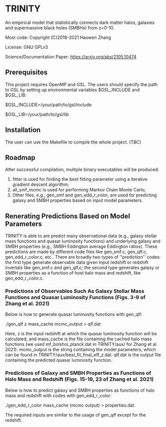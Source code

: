 # TRINITY
An empirical model that statistically connects dark matter halos, galaxies and supermassive black holes (SMBHs) from z=0-10.

Most code: Copyright (C)2018-2021 Haowen Zhang

License: GNU GPLv3

Science/Documentation Paper: https://arxiv.org/abs/2105.10474

## Prerequisites
This project requires OpenMP and GSL. The users should specify the path to GSL by setting up environmental variables $GSL_INCLUDE and $GSL_LIB:

$GSL_INCLUDE=/your/path/to/gsl/include

$GSL_LIB=/your/path/to/gsl/lib

## Installation
The user can use the Makefile to compile the whole project. (TBC)

## Roadmap
After successful compilation, multiple binary executables will be produced:

1. fitter is used for finding the best fitting parameter using a iterative gradient descent algorithm;
2. all_smf_mcmc is used for performing Markov Chain Monte Carlo;
3. Other files, e.g., gen_smf and gen_edd_r_color, are used for predicting galaxy and SMBH properties based on input model parameters.

## Renerating Predictions Based on Model Parameters
TRINITY is able to are predict many observational data (e.g., galaxy stellar mass functions and quasar luminosity functions) and underlying galaxy and SMBH properties (e.g., SMBH Eddington average Eddington ratios). These predictions are made by different code files like gen_smf.c, gen_qlf.c, gen_edd_r_color.c, etc.. There are broadly two types of ''prediction'' codes: the first type generate observable data given input redshift or redshift invertals like gen_smf.c and gen_qlf.c; the second type generates galaxy or SMBH properties as a function of host halo mass and redshift, like gen_edd_r_color.c.

### Predictions of Observables Such As Galaxy Stellar Mass Functions and Quasar Luminosity Functions (Figs. 3-9 of Zhang et al. 2021)
Below is how to generate quasar luminosity functions with gen_qlf:

./gen_qlf z mass_cache mcmc_output > qlf.dat

Here, z is the input redshift at which the quasar luminosity function will be calculated, and mass_cache is the file containing the cached halo mass functions (we used mf_bolshoi_planck.dat in TRINITY/aux/ for Zhang et al. 2021). mcmc_output is the string containing the model parameters, which can be found in TRINITY/aux/best_fit_final_eff_z.dat. qlf.dat is the output file containing the predicted quasar luminosity function.


### Predictions of Galaxy and SMBH Properties as Functions of Halo Mass and Redshift (Figs. 15-19, 23 of Zhang et al. 2021)
Below is how to predict galaxy and SMBH properties as functions of halo mass and redshift with codes with gen_edd_r_color:

./gen_edd_r_color mass_cache (mcmc output) > properties.dat.

The required inputs are similar to the usage of gen_qlf except for the redshift.
